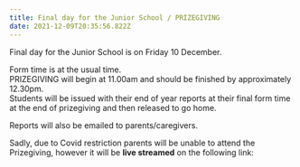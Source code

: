 ```yaml
---
title: Final day for the Junior School / PRIZEGIVING
date: 2021-12-09T20:35:56.822Z
---
```

Final day for the Junior School is on Friday 10 December.  

Form time is at the usual time.  
PRIZEGIVING will begin at 11.00am and should be finished by approximately 12.30pm.  
Students will be issued with their end of year reports at their final form time at the end of prizegiving and then released to go home.

Reports will also be emailed to parents/caregivers.

Sadly, due to Covid restriction parents will be unable to attend the Prizegiving, however it will be **live streamed** on the following link:


